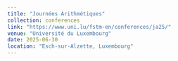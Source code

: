 ```yaml
---
title: "Journées Arithmétiques"
collection: conferences
link: "https://www.uni.lu/fstm-en/conferences/ja25/"
venue: "Université du Luxembourg"
date: 2025-06-30
location: "Esch-sur-Alzette, Luxembourg"
---
```

